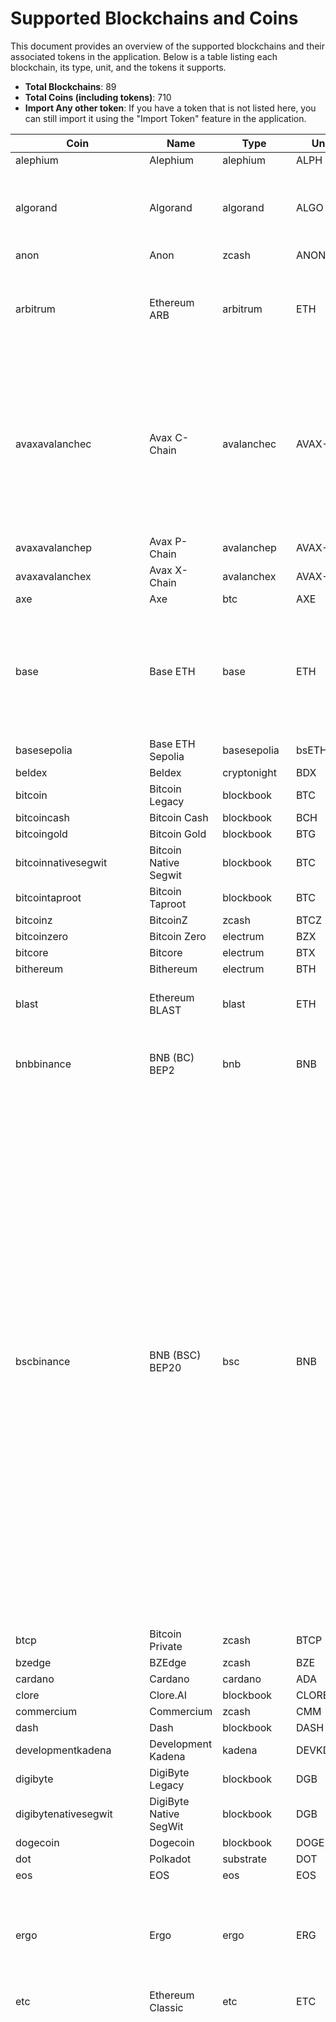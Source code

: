 
# Supported Blockchains and Coins

This document provides an overview of the supported blockchains and their associated tokens in the application. Below is a table listing each blockchain, its type, unit, and the tokens it supports.

- **Total Blockchains**: 89
- **Total Coins (including tokens)**: 710
- **Import Any other token**: If you have a token that is not listed here, you can still import it using the "Import Token" feature in the application.

| Coin | Name | Type | Unit | Tokens |
|------|------|------|------|--------|
| alephium | Alephium | alephium | ALPH | None |
| algorand | Algorand | algorand | ALGO | USDT, USDC, PLANETS, XET, OPUL, STBL, FLUX-ALGO |
| anon | Anon | zcash | ANON | None |
| arbitrum | Ethereum ARB | arbitrum | ETH | ARB, USDC.E, DAI, USDT, USDe, LDO, PENDLE, ZRO, ETHFI, ATH |
| avaxavalanchec | Avax C-Chain | avalanchec | AVAX-C | USDC, USDC.E, USDT, USDT.E, WETH.E, WBTC.E, DAI.E, LINK.E, WAVAX, JOE, QI, SAVAX, YUSD, FLUX-AVAX, wROSE, ZRO |
| avaxavalanchep | Avax P-Chain | avalanchep | AVAX-P | None |
| avaxavalanchex | Avax X-Chain | avalanchex | AVAX-X | None |
| axe | Axe | btc | AXE | None |
| base | Base ETH | base | ETH | USDC, DAI, FLUX-BASE, BRETT, VIRTUAL, SPX, AERO, MORPHO, MOG, AIXBT, PENDLE, ZRO, PRIME, XCN, ZEN |
| basesepolia | Base ETH Sepolia | basesepolia | bsETH | None |
| beldex | Beldex | cryptonight | BDX | None |
| bitcoin | Bitcoin Legacy | blockbook | BTC | USDT, MAID |
| bitcoincash | Bitcoin Cash | blockbook | BCH | None |
| bitcoingold | Bitcoin Gold | blockbook | BTG | None |
| bitcoinnativesegwit | Bitcoin Native Segwit | blockbook | BTC | None |
| bitcointaproot | Bitcoin Taproot | blockbook | BTC | None |
| bitcoinz | BitcoinZ | zcash | BTCZ | None |
| bitcoinzero | Bitcoin Zero | electrum | BZX | None |
| bitcore | Bitcore | electrum | BTX | None |
| bithereum | Bithereum | electrum | BTH | None |
| blast | Ethereum BLAST | blast | ETH | BLAST, WBTC, WETH, USDB |
| bnbbinance | BNB (BC) BEP2 | bnb | BNB | BTCB, RUNE, TUSD, BUSD, NEXO, CHZ, NOW |
| bscbinance | BNB (BSC) BEP20 | bsc | BNB | CAKE, ETH, USDT, WBNB, FLUX-BSC, BUSD, SAFEMOON, HUP, BTCB, BTT, ADA, XRP, DOGE, USDC, DOT, UNI, BCH, LTC, LINK, ETC, AVAX, DAI, TRX, EOS, ATOM, AXS, XTZ, MKR, SHIB, IOTA, COMP, ZEC, TUSD, TUSDOLD, ZIL, SNX, YFI, NEAR, BAT, FTM, BNT, PAX, ONT, C98, ANKR, SXP, IOTX, WRX, 1INCH, BAKE, ALPHA, PROM, ORE, SFM, SMTF, BTT, EGLD, FLOKI, USDe, FDUSD, LDO, DEXE, AIOZ, PENDLE, wROSE, ZRO, XCN, ID, SFP |
| btcp | Bitcoin Private | zcash | BTCP | None |
| bzedge | BZEdge | zcash | BZE | None |
| cardano | Cardano | cardano | ADA | None |
| clore | Clore.AI | blockbook | CLORE | None |
| commercium | Commercium | zcash | CMM | None |
| dash | Dash | blockbook | DASH | None |
| developmentkadena | Development Kadena | kadena | DEVKDA | None |
| digibyte | DigiByte Legacy | blockbook | DGB | None |
| digibytenativesegwit | DigiByte Native SegWit | blockbook | DGB | None |
| dogecoin | Dogecoin | blockbook | DOGE | None |
| dot | Polkadot | substrate | DOT | None |
| eos | EOS | eos | EOS | None |
| ergo | Ergo | ergo | ERG | FLUX-ERG, SIGUSD, SIGRSV, ERDOGE, ERGOPAD, PAIDEIA, EXLE, EGIO, COMET |
| etc | Ethereum Classic | etc | ETC | None |
| ethereum | Ethereum | eth | ETH | BNB, SONM, OMG, ZIL, ZRX, GNT, KCS, BAT, MKR, KNCL, ENG, PAY, SUB, CVC, STX, ABT, ADX, AE, AST, BBO, APPC, BLZ, BNT, COFI, SAI, DGX, ELEC, ELF, ENJ, STORJ, IOST, DENT, LEND, LINK, MANA, LRC, QASH, ICN, MCO, POE, POLY, POWR, RCN, RDN, REQ, SNT, SALT, STORM, EDO, TUSD, DCN, WAX, WINGS, DTA, FUN, KIN, SRN, AOA, THETA, USDC, GUSD, PAX, CONI, TOK, POR, ADT, MFT, ATL, ANT, ARN, BRD, REP, QKC, LOOM, EURS, GUNTHY, MTL, VGX, ETHOS, AGI, AMB, BCPT, CDT, CELR, CND, DATA, DLT, DOCK, EVX, GTO, GVT, HOT, INS, IOTX, KEY, LUN, MTH, OAX, OST, PPT, QSP, REN, RLC, SNGLS, TNT, VIB, VIBE, WABI, WPR, DIBI, FUEL, LEO, BXY, USDS, NUKE, GCSTAR, GCTGT, GCWAL, GCBEST, GCHD, GCLOWE, DMME, HT, BUSD, OKB, BF, MX, ZB, HTB, HPT, GOLF, ENQ, FTM, 0xBTC, VYA, AERGO, LMY, NTK, GMC, BAZ, CSO, UBT, USDT, HEX, COMP, VIDT, DRGN, WHALE, WBTC, OM, COIN, UNI, TOSHI, NEXO, DAI, STAKE, REV, AAVE, SNX, YFI, FTT, GRT, SUSHI, CEL, CRO, UMA, RENBTC, CHSB, AMPL, RSR, UST, HEDG, QNT, OCEAN, HUSD, CVT, GNO, CHZ, NXM, 1INCH, POL, ARNX, XCM, GT, KNC, PRE, FLUX-ETH, SAFEMOON, AXS, STETH, AMP, TEL, ONE, WAVES, SHIB, PERP, AUDIO, CRV, SAND, VGX, ANKR, SXP, ALPHA, FET, GLM, USDN, SKL, NMR, SRM, LPT, ALICE, FEI, OGN, INJ, AGIX, PAXG, BAND, STMX, STMX, REEF, CTSI, NKN, TRIBE, GODS, PBX, STRAX, EWTB, PROM, WOO, COTI, OXT, TOMO, ORBS, UOS, BADGER, PHA, MVL, NU, ANT, DODO, XYO, UTK, YFII, MLN, BAL, BORA, STRK, SNM, ADX, LOOM, DATA, AERGO, VID, OM, OXY, RAY, ALEPH, C98, WETH, QUICK, DYDX, XDB, VLX, FX, ASD, CRWNY, SAITO, BTT, XHT, NOW, RSR, KARATE, PEPE, FLOKI, TURBO, ALPH, BONK, RENDER, THREE, BGB, ENA, USDe, ONDO, MNT, VIRTUAL, FDUSD, LDO, DEXE, MOVE, JASMY, SPX, GALA, STRK, AIOZ, MORPHO, MOG, XAUT, EIGEN, PENDLE, SUPER, PYUSD, wROSE, ZRO, BLUR, PRIME, CTC, ETHFI, ATH, CVX, XCN, ID, SFP, BIO, VANA, AUTOS |
| fio | Fio Protocol | fio | FIO | None |
| ftm | Fantom | ftm | FTM | USDC, USDC.E, DAI |
| gemlink | Gemlink | zcash | GLINK | None |
| genesis | Genesis | electrum | GENX | None |
| groestlcoin | Groestlcoin | blockbook | GRS | None |
| hush | Hush | zcash | HUSH | None |
| ilcoin | ILCoin | btc | ILC | None |
| ink | Ethereum Ink | ink | ETH | USDC.E |
| kadena | Kadena | kadena | KDA | FLUX-KDA, BABE, KDL, BKA, KDS, MOK, KDX, SKDX, zUSDTEST, zUSD |
| kaspa | Kaspa | kaspa | KAS | KASPER, NACHO, BKONAN |
| komodo | Komodo | zcash | KMD | None |
| ksm | Kusama | substrate | KSM | None |
| litecoin | Litecoin Legacy | blockbook | LTC | None |
| litecoinnativesegwit | Litecoin Native Segwit | blockbook | LTC | None |
| litecointaproot | Litecoin Taproot | blockbook | LTC | None |
| lunaterra | Terra | terra | LUNC | mAMZN, mAAPL, mABNB, mCOIN, mMSFT, mGOOGL, mTSLA, mTWTR, mNFLX |
| maticpolygon | Polygon | polygon | POL | WETH, USDT, USDC.E, USDC, QUICK, UNI, LINK, WBTC, DAI, AAVE, SUSHI, SNX, TEL, NEXO, UBT, WRX, CTSI, WOO, FISH, HEX, OM, KNC, FLUX-POL, SUPER, ZRO |
| monero | Monero | cryptonight | XMR | None |
| near | Near | near | NEAR | USDT, USDC |
| neo | NEO Legacy | neo | NEO | FISH |
| ontology | Ontology | ontology | ONT | None |
| optimism | Ethereum OP | optimism | ETH | OP, USDC, DAI, USDT, USDe, PENDLE, ZRO |
| raptoreum | Raptoreum | electrum | RTM | None |
| ravencoin | Ravencoin | btc | RVN | NAHAN, SEEDMONEY |
| ripple | XRP | ripple | XRP | None |
| safecoin | Safecoin Classic | zcash | SAFE | None |
| sinovate | SINOVATE | blockbook | SIN | None |
| snowgem | TENT | zcash | TENT | None |
| solana | Solana | solana | SOL | WSOL, SRM, MSRM, COPE, FIDA, FTT, KIN, MAPS, MEDIA, OXY, RAY, STEP, USDC, USDT, ROPE, MER, TULIP, ALEPH, LINK, SUSHI, WOO, C98, SAMO, MNGO, ATLAS, POLIS, ORCA, AURY, SLND, SBR, LIQ, SNY, PORT, ABR, CRP, IVN, GRAPE, NINJA, CRWNY, FLUX-SOL, MSOL, STSOL, SLIM, DFL, IN, JET, DXL, LIKE, MNDE, WHAPI, RIN, CYS, FAB, WAG, MOLA, SOLD, CATO, CSTR, SAO, APYS, SUNNY, KURO, WIF, JELLYFC, TRUMP, MELANIA, ELON, VIRTUAL, FDUSD, LDO, PENGU, JUP, AI16Z, SPX, JTO, GIGA, AIXBT, GRASS, POPCAT, wROSE, MEW, ATH, PNUT, BIO, BOME |
| stellar | Stellar Lumens | stellar | XLM | None |
| sui | Sui | sui | SUI | USDC |
| tao | Bittensor | substrate | TAO | None |
| telestai | Telestai | blockbook | TLS | None |
| testnet | Flux Test Coin | zcash | TESTFLUX | None |
| testnetbitcoin | Testnet Bitcoin Legacy | blockbook | TESTBTC | None |
| testnetbitcoinnativesegwit | Testnet Bitcoin Native Segwit | blockbook | TESTBTC | None |
| testnetbitcointaproot | Testnet Bitcoin Taproot | blockbook | TESTBTC | None |
| testnetkadena | Testnet Kadena | kadena | TESTKDA | None |
| testnetsepoliaethereum | Testnet Sepolia Ethereum | sepolia | TESTETH | None |
| testnetwnd | Testnet Westend | substrate | TESTWND | None |
| toncoin | Toncoin | tonbasechain | TON | USDT, NOT, DOGS, HMSTR |
| tron | TRON | tron | TRX | BTT, GENX, JST, USDT, REV, SUNOLD, USDJ, SUN, FLUX-TRX, BTT, USDC |
| veriblock | VeriBlock | veriblock | VBK | None |
| vertcoin | Vertcoin | blockbook | VTC | None |
| zcash | Zcash | zcash | ZEC | None |
| zclassic | Zclassic | zcash | ZCL | None |
| zcoin | Firo | btc | FIRO | None |
| zelcash | Flux | zcash | FLUX | None |
| zen | Horizen | zcash | ZEN | None |
| zero | Zero | zcash | ZER | None |
| zksync | Ethereum ZkSync Era | zksync | ETH | ZK, USDT, USDC |

